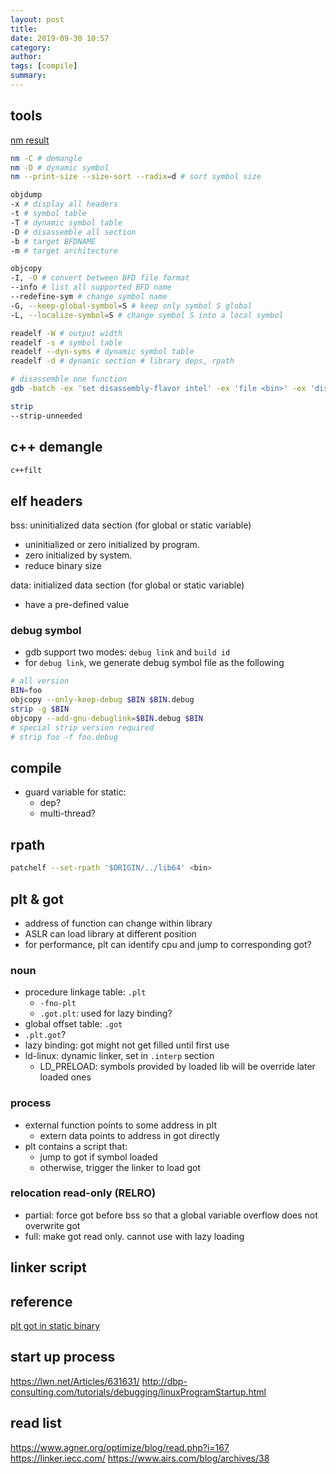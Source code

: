 ```yaml
---
layout: post
title: 
date: 2019-09-30 10:57
category: 
author: 
tags: [compile]
summary: 
---
```


## tools

[nm result](https://sourceware.org/binutils/docs/binutils/nm.html)

```bash
nm -C # demangle
nm -D # dynamic symbol
nm --print-size --size-sort --radix=d # sort symbol size
```

```bash
objdump
-x # display all headers
-t # symbol table
-T # dynamic symbol table
-D # disassemble all section
-b # target BFDNAME
-m # target architecture
```

```bash
objcopy
-I, -O # convert between BFD file format
--info # list all supported BFD name
--redefine-sym # change symbol name
-G, --keep-global-symbol=S # keep only symbol S global
-L, --localize-symbol=S # change symbol S into a local symbol
```

```bash
readelf -W # output width
readelf -s # symbol table
readelf --dyn-syms # dynamic symbol table
readelf -d # dynamic section # library deps, rpath
```

```bash
# disassemble one function
gdb -batch -ex 'set disassembly-flavor intel' -ex 'file <bin>' -ex 'disassemble <func>'
```

```bash
strip
--strip-unneeded
```

## c++ demangle

```bash
c++filt
```

## elf headers

bss: uninitialized data section (for global or static variable)

* uninitialized or zero initialized by program.
* zero initialized by system.
* reduce binary size

data: initialized data section (for global or static variable)

* have a pre-defined value

### debug symbol

* gdb support two modes: `debug link` and `build id`
* for `debug link`, we generate debug symbol file as the following

```bash
# all version
BIN=foo
objcopy --only-keep-debug $BIN $BIN.debug
strip -g $BIN
objcopy --add-gnu-debuglink=$BIN.debug $BIN
# special strip version required
# strip foo -f foo.debug
```

## compile

* guard variable for static:
  * dep?
  * multi-thread?

## rpath

```bash
patchelf --set-rpath '$ORIGIN/../lib64' <bin>
```

## plt & got

* address of function can change within library
* ASLR can load library at different position
* for performance, plt can identify cpu and jump to corresponding got?

### noun

* procedure linkage table: `.plt`
  * `-fno-plt`
  * `.got.plt`: used for lazy binding?
* global offset table: `.got`
* `.plt.got`?
* lazy binding: got might not get filled until first use
* ld-linux: dynamic linker, set in `.interp` section
  * LD_PRELOAD: symbols provided by loaded lib will be override later loaded ones

### process

* external function points to some address in plt
  * extern data points to address in got directly
* plt contains a script that:
  * jump to got if symbol loaded
  * otherwise, trigger the linker to load got

### relocation read-only (RELRO)

* partial: force got before bss so that a global variable overflow does not overwrite got
* full: make got read only. cannot use with lazy loading

## linker script

## reference

[plt got in static binary](https://reverseengineering.stackexchange.com/questions/2172/why-are-got-and-plt-still-present-in-linux-static-stripped-binaries)

## start up process

https://lwn.net/Articles/631631/
http://dbp-consulting.com/tutorials/debugging/linuxProgramStartup.html

## read list

https://www.agner.org/optimize/blog/read.php?i=167
https://linker.iecc.com/
https://www.airs.com/blog/archives/38
